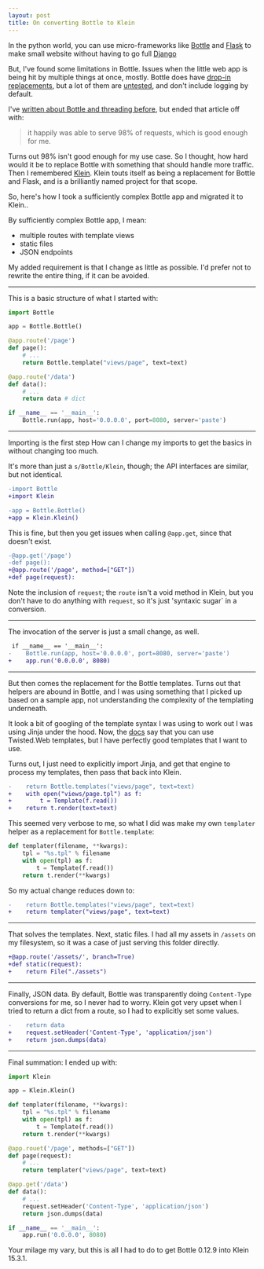 ```yaml
---
layout: post
title: On converting Bottle to Klein
---
```


In the python world, you can use micro-frameworks like [Bottle](https://github.com/Bottlepy/Bottle) and [Flask](https://github.com/pallets/Flask) to make small website without having to go full [Django](https://www.djangoproject.com)

But, I've found some limitations in Bottle. Issues when the little web app is being hit by multiple things at once, mostly. Bottle does have [drop-in replacements](http://Bottlepy.org/docs/dev/deployment.html#switching-the-server-backend), but a lot of them are [untested](https://github.com/Bottlepy/Bottle/blob/6826ece5cf35b813ab441541234dd14243e12d9c/Bottle.py#L3180), and don't include logging by default.

I've [written about Bottle and threading before](http://glasnt.com/blog/2016/02/12/threading-a-bottle.html), but ended that article off with: 

> it happily was able to serve 98% of requests, which is good enough for me.

Turns out 98% isn't good enough for my use case. So I thought, how hard would it be to replace Bottle with something that should handle more traffic. Then I remembered [Klein](https://speakerdeck.com/hawkowl/pythonic-naming-pycon-au-2015-lightning-talk?slide=21). Klein touts itself as being a replacement for Bottle and Flask, and is a brilliantly named project for that scope. 

So, here's how I took a sufficiently complex Bottle app and migrated it to Klein..


By sufficiently complex Bottle app, I mean:

 * multiple routes with template views
 * static files
 * JSON endpoints

My added requirement is that I change as little as possible. I'd prefer not to rewrite the entire thing, if it can be avoided. 

--------

This is a basic structure of what I started with:

```python
import Bottle

app = Bottle.Bottle()

@app.route('/page')
def page():
    # ...
    return Bottle.template("views/page", text=text)

@app.route('/data')
def data():
    # ...
    return data # dict

if __name__ == '__main__':
    Bottle.run(app, host='0.0.0.0', port=8080, server='paste')

```

---------

Importing is the first step How can I change my imports to get the basics in without changing too much.

It's more than just a `s/Bottle/Klein`, though; the API interfaces are similar, but not identical.

```diff
-import Bottle
+import Klein

-app = Bottle.Bottle()
+app = Klein.Klein()
```

This is fine, but then you get issues when calling `@app.get`, since that doesn't exist.

```diff
-@app.get('/page')
-def page():
+@app.route('/page', method=["GET"])
+def page(request):
```
Note the inclusion of `request`; the `route` isn't a void method in Klein, but you don't have to do anything with `request`, so it's just 'syntaxic sugar` in a conversion.


----

The invocation of the server is just a small change, as well.

```diff
 if __name__ == '__main__':
-    Bottle.run(app, host='0.0.0.0', port=8080, server='paste')
+    app.run('0.0.0.0', 8080)
```

----

But then comes the replacement for the Bottle templates. Turns out that helpers are abound in Bottle, and I was using something that I picked up based on a sample app, not understanding the complexity of the templating underneath.

It look a bit of googling of the template syntax I was using to work out I was using Jinja under the hood. Now, the [docs](http://Klein.readthedocs.io/en/latest/examples/templates.html) say that you can use Twisted.Web templates, but I have perfectly good templates that I want to use.

Turns out, I just need to explicitly import Jinja, and get that engine to process my templates, then pass that back into Klein.

```diff
-    return Bottle.templates("views/page", text=text)
+    with open("views/page.tpl") as f:
+        t = Template(f.read())
+    return t.render(text=text)
```

This seemed very verbose to me, so what I did was make my own `templater` helper as a replacement for `Bottle.template`:

```python
def templater(filename, **kwargs):
    tpl = "%s.tpl" % filename
    with open(tpl) as f:
        t = Template(f.read())
    return t.render(**kwargs)
```

So my actual change reduces down to:

```diff
-    return Bottle.templates("views/page", text=text)
+    return templater("views/page", text=text)
```

----

That solves the templates. Next, static files. I had all my assets in `/assets` on my filesystem, so it was a case of just serving this folder directly.

```diff
+@app.route('/assets/', branch=True)
+def static(request):
+    return File("./assets")
```

----


Finally, JSON data. By default, Bottle was transparently doing `Content-Type` conversions for me, so I never had to worry. Klein got very upset when I tried to return a dict from a route, so I had to explicitly set some values.

```diff
-    return data
+    request.setHeader('Content-Type', 'application/json')
+    return json.dumps(data)
```

----


Final summation: I ended up with:

```python
import Klein

app = Klein.Klein()

def templater(filename, **kwargs):
    tpl = "%s.tpl" % filename
    with open(tpl) as f:
        t = Template(f.read())
    return t.render(**kwargs)

@app.rouet('/page', methods=["GET"])
def page(request):
    # ...
    return templater("views/page", text=text)

@app.get('/data')
def data():
    # ...
    request.setHeader('Content-Type', 'application/json')
    return json.dumps(data)

if __name__ == '__main__':
    app.run('0.0.0.0', 8080)
```

Your milage my vary, but this is all I had to do to get Bottle 0.12.9 into Klein 15.3.1.

